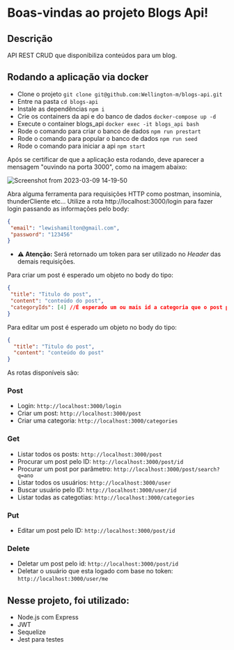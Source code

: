 # Boas-vindas ao projeto Blogs Api!


## Descrição
API REST CRUD que disponibiliza conteúdos para um blog.


## Rodando a aplicação via docker
* Clone o projeto ```git clone git@github.com:Wellington-m/blogs-api.git```
* Entre na pasta ```cd blogs-api```
* Instale as dependências ```npm i```
* Crie os containers da api e do banco de dados ```docker-compose up -d```
* Execute o container blogs_api ```docker exec -it blogs_api bash```
* Rode o comando para criar o banco de dados ```npm run prestart```
* Rode o comando para popular o banco de dados ```npm run seed```
* Rode o comando para iniciar a api ```npm start```

Após se certificar de que a aplicação esta rodando, deve aparecer a mensagem "ouvindo na porta 3000", como na imagem abaixo:

![Screenshot from 2023-03-09 14-19-50](https://user-images.githubusercontent.com/98190059/224122302-0a670abb-e3f3-4078-8944-170949d77b03.png)

Abra alguma ferramenta para requisições HTTP como postman, insominia, thunderCliente etc...
Utilize a rota http://localhost:3000/login para fazer login passando as informações pelo body:
```JSON
{
 "email": "lewishamilton@gmail.com",
 "password": "123456"
}
```

- **:warning: Atenção:** Será retornado um token para ser utilizado no *Header* das demais requisições.

Para criar um post é esperado um objeto no body do tipo:
```JSON
{
 "title": "Titulo do post",
 "content": "conteúdo do post",
 "categoryIds": [4] //É esperado um ou mais id a categoria que o post pertence
}
```

Para editar um post é esperado um objeto no body do tipo:
```JSON
{
  "title": "Titulo do post",
  "content": "conteúdo do post"
}
```

As rotas disponíveis são:
### Post
* Login: ```http://localhost:3000/login```
* Criar um post: ```http://localhost:3000/post```
* Criar uma categoria: ```http://localhost:3000/categories```

### Get
* Listar todos os posts: ```http://localhost:3000/post```
* Procurar um post pelo ID: ```http://localhost:3000/post/id```
* Procurar um post por parâmetro: ```http://localhost:3000/post/search?q=ano```
* Listar todos os usuários: ```http://localhost:3000/user```
* Buscar usuário pelo ID: ```http://localhost:3000/user/id```
* Listar todas as categotias: ```http://localhost:3000/categories```

### Put
* Editar um post pelo ID: ```http://localhost:3000/post/id```

### Delete
* Deletar um post pelo id: ```http://localhost:3000/post/id```
* Deletar o usuário que esta logado com base no token: ```http://localhost:3000/user/me```


## Nesse projeto, foi utilizado:

  * Node.js com Express
  * JWT
  * Sequelize
  * Jest para testes
